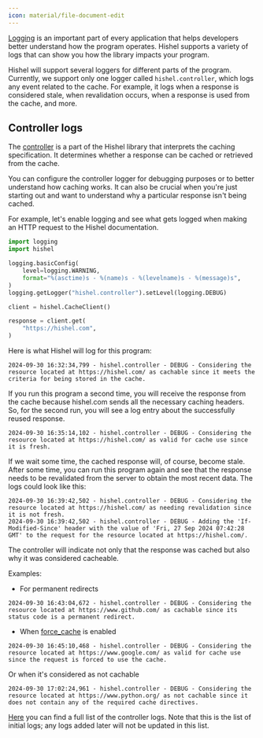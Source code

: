 ```yaml
---
icon: material/file-document-edit
---
```


[Logging](https://en.wikipedia.org/wiki/Logging_(computing)) is an important part of every application that helps developers better understand how the program operates. Hishel supports a variety of logs that can show you how the library impacts your program.

Hishel will support several loggers for different parts of the program. Currently, we support only one logger called `hishel.controller`, which logs any event related to the cache. For example, it logs when a response is considered stale, when revalidation occurs, when a response is used from the cache, and more.

## Controller logs

The [controller](./controllers.md) is a part of the Hishel library that interprets the caching specification. It determines whether a response can be cached or retrieved from the cache.

You can configure the controller logger for debugging purposes or to better understand how caching works. It can also be crucial when you're just starting out and want to understand why a particular response isn't being cached.

For example, let's enable logging and see what gets logged when making an HTTP request to the Hishel documentation.

```python
import logging
import hishel

logging.basicConfig(
    level=logging.WARNING,
    format="%(asctime)s - %(name)s - %(levelname)s - %(message)s",
)
logging.getLogger("hishel.controller").setLevel(logging.DEBUG)

client = hishel.CacheClient()

response = client.get(
    "https://hishel.com",
)
```

Here is what Hishel will log for this program:

```
2024-09-30 16:32:34,799 - hishel.controller - DEBUG - Considering the resource located at https://hishel.com/ as cachable since it meets the criteria for being stored in the cache.
```

If you run this program a second time, you will receive the response from the cache because hishel.com sends all the necessary caching headers. So, for the second run, you will see a log entry about the successfully reused response.

```
2024-09-30 16:35:14,102 - hishel.controller - DEBUG - Considering the resource located at https://hishel.com/ as valid for cache use since it is fresh.
```

If we wait some time, the cached response will, of course, become stale. After some time, you can run this program again and see that the response needs to be revalidated from the server to obtain the most recent data. The logs could look like this:

```
2024-09-30 16:39:42,502 - hishel.controller - DEBUG - Considering the resource located at https://hishel.com/ as needing revalidation since it is not fresh.
2024-09-30 16:39:42,502 - hishel.controller - DEBUG - Adding the 'If-Modified-Since' header with the value of 'Fri, 27 Sep 2024 07:42:28 GMT' to the request for the resource located at https://hishel.com/.
```

The controller will indicate not only that the response was cached but also why it was considered cacheable.

Examples:

- For permanent redirects
```
2024-09-30 16:43:04,672 - hishel.controller - DEBUG - Considering the resource located at https://www.github.com/ as cachable since its status code is a permanent redirect.
```

- When [force_cache](./extensions.md#force_cache) is enabled
```
2024-09-30 16:45:10,468 - hishel.controller - DEBUG - Considering the resource located at https://www.google.com/ as valid for cache use since the request is forced to use the cache.
```

Or when it's considered as not cachable

```
2024-09-30 17:02:24,961 - hishel.controller - DEBUG - Considering the resource located at https://www.python.org/ as not cachable since it does not contain any of the required cache directives.
```

[Here](https://github.com/karpetrosyan/hishel/pull/275) you can find a full list of the controller logs. Note that this is the list of initial logs; any logs added later will not be updated in this list.